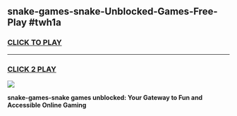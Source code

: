 
## snake-games-snake-Unblocked-Games-Free-Play #twh1a
<h3>
<a href="https://us.freeplayer.one?title=snake-games-snake&ref=9M">CLICK TO PLAY</a></h3>
<hr>

<h3>
<a href="https://us.freeplayer.one?title=snake-games-snake&ref=9M">CLICK 2 PLAY</a>
  
</h3>

<a href="https://us.freeplayer.one?title=snake-games-snake&ref=9M"><img src="https://clearcache.store/games.png"></a>


**snake-games-snake games unblocked: Your Gateway to Fun and Accessible Online Gaming**
